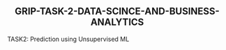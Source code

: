 <h2><center> GRIP-TASK-2-DATA-SCINCE-AND-BUSINESS-ANALYTICS </center></h2>

TASK2: Prediction using Unsupervised ML
